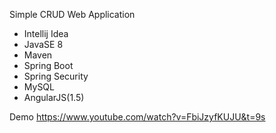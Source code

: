 Simple CRUD Web Application

- Intellij Idea
- JavaSE 8
- Maven
- Spring Boot
- Spring Security
- MySQL
- AngularJS(1.5)

Demo 
https://www.youtube.com/watch?v=FbiJzyfKUJU&t=9s
